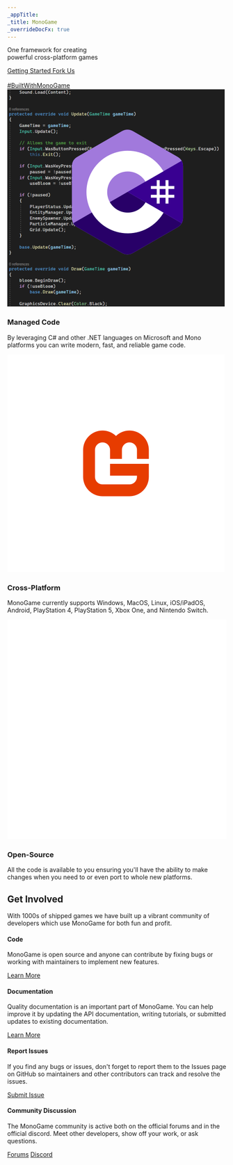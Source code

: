```yaml
---
_appTitle:
_title: MonoGame
_overrideDocFx: true
---
```

<section class="hero" >
	<div id="hero-background-image" />
	<div class="hero-content">
		<p class="slogan">
			One framework for creating<br/>
			powerful cross-platform games
		<div class="hero-button-container">
			<a href="/articles/getting_started/index.md">
				Getting Started <i class="bi bi-arrow-right"></i>
			</a>
			<a href="https://github.com/mono/monogame">
				Fork Us <i class="bi bi-github"></i>
			</a>
		</div>
	</div>
	<div class="hero-credits">
		<a href=""><img id="credits-logo" src=""></a><br/>
		<a id="credits-built-with" href="https://twitter.com/search?q=BuiltWithMonoGame">#BuiltWithMonoGame</a>
	</div>
</section>

<section class="container-xxl my-5">
	<div class="row">
		<div class="col-12 col-md-4 d-flex align-items-stretch">
			<div class="card w-100 mb-2 border-none bg-dark text-light">
				<img class="border-bottom" src="/images/features/managed-code.png">
				<div class="card-body d-flex flex-column">
					<h3>Managed Code</h3>
					<p>
						 By leveraging C# and other .NET languages on Microsoft and Mono platforms you can write modern, fast, and reliable game code. 
					</p>
				</div>
			</div>
		</div>
		<div class="col-12 col-md-4 d-flex align-items-stretch">
			<div class="card w-100 mb-2 border-none bg-dark text-light">
				<img class="border-bottom"  src="/images/features/cross-platform.png">
				<div class="card-body d-flex flex-column">
					<h3>Cross-Platform</h3>
					<p>
						 MonoGame currently supports Windows, MacOS, Linux, iOS/iPadOS, Android, PlayStation 4, PlayStation 5, Xbox One, and Nintendo Switch.
					</p>
				</div>
			</div>
		</div>
		<div class="col-12 col-md-4 d-flex align-items-stretch">
			<div class="card w-100 mb-2 border-none bg-dark text-light">
				<img class="border-bottom"  src="/images/features/open-source.png">
				<div class="card-body d-flex flex-column">
					<h3>Open-Source</h3>
					<p>
						 All the code is available to you ensuring you'll have the ability to make changes when you need to or even port to whole new platforms.
					</p>
				</div>
			</div>
		</div>				
	</div>
</section>

<section class="container-xxl my-5">
	<h2>Get Involved</h2>
	<p class="lead">
		With 1000s of shipped games we have built up a vibrant community of developers which use MonoGame for both fun and profit.
	</p>
    <div class="row align-items-md-center g-5 py-5">
      <div class="col">
        <div class="row g-4">
          <div class="col d-flex flex-column gap-2">
            <h4 class="fw-semibold mb-0 text-body-emphasis">Code</h4>
            <p class="text-body-secondary">
				MonoGame is open source and anyone can contribute by fixing bugs or working with maintainers to implement new features.
			</p>
			<a class="btn btn-lg btn-monogame w-100 mt-auto" type="button" href="https://github.com/MonoGame/MonoGame/blob/develop/CONTRIBUTING.md">
				Learn More
			</a>
          </div>
          <div class="col d-flex flex-column gap-2">
            <h4 class="fw-semibold mb-0 text-body-emphasis">Documentation</h4>
            <p class="text-body-secondary">
				Quality documentation is an important part of MonoGame. You can help improve it by updating the API documentation, writing tutorials, or submitted updates to existing documentation.
			</p>
			<a class="btn btn-lg btn-monogame w-100 mt-auto" type="button" href="https://github.com/MonoGame/MonoGame/blob/develop/CONTRIBUTING.md">
				Learn More
			</a>
          </div>
          <div class="col d-flex flex-column gap-2">
            <h4 class="fw-semibold mb-0 text-body-emphasis">Report Issues</h4>
            <p class="text-body-secondary">
				If you find any bugs or issues, don't forget to report them to the Issues page on GitHub so maintainers and other contributors can track and resolve the issues. 
			</p>
			<a class="btn btn-lg btn-monogame w-100 mt-auto" type="button" href="https://github.com/MonoGame/MonoGame/issues/new/choose">
				Submit Issue
			</a>
          </div>
          <div class="col d-flex flex-column gap-2">
            <h4 class="fw-semibold mb-0 text-body-emphasis">Community Discussion</h4>
            <p class="text-body-secondary">
				The MonoGame community is active both on the official forums and in the official discord.  Meet other developers, show off your work, or ask questions.
			</p>
			<a class="btn btn-lg btn-monogame w-100 mt-auto" type="button" href="https://community.monogame.net/">Forums</a>
			<a class="btn btn-lg btn-monogame w-100 mt-auto" type="button" href="https://discord.gg/monogame">Discord</a>
          </div>
        </div>
      </div>
    </div>
</section>

<script src="/scripts/game-banners.js"/>

